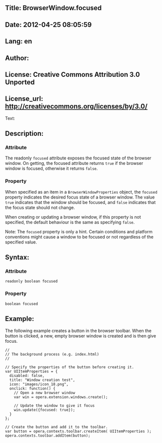 Title: BrowserWindow.focused
----
Date: 2012-04-25 08:05:59
----
Lang: en
----
Author: 
----
License: Creative Commons Attribution 3.0 Unported
----
License_url: http://creativecommons.org/licenses/by/3.0/
----
Text:

<h2>Description:</h2>

<h3>Attribute</h3>

<p>The readonly <code>focused</code> attribute exposes the focused state of the browser window. On getting, the focused attribute returns <code>true</code> if the browser window is focused, otherwise it returns <code>false</code>.</p>

<h3>Property</h3>

<p>When specified as an item in a <code>BrowserWindowProperties</code> object, the <code>focused</code> property indicates the desired focus state of a browser window. The value <code>true</code> indicates that the window should be focused, and <code>false</code> indicates that the focus state should not change.</p>

<p>When creating or updating a browser window, if this property is not specified, the default behaviour is the same as specifying <code>false</code>.</p>

<p class="note">Note: The <code>focused</code> property is only a hint. Certain conditions and platform conventions might cause a window to be focused or not regardless of the specified value.</p>

<p />

<h2>Syntax:</h2>

<h3>Attribute</h3>

<p><code>readonly boolean focused</code></p>

<h3>Property</h3>

<p><code>boolean focused</code></p>

<h2>Example:</h2>

<p>The following example creates a button in the browser toolbar. When the button is clicked, a new, empty browser window is created and is then give focus.</p>

<pre><code>//
// The background process (e.g. index.html) 
//

// Specify the properties of the button before creating it.
var UIItemProperties = {
  disabled: false,
  title: &quot;Window creation test&quot;,
  icon: &quot;images/icon_18.png&quot;,
  onclick: function() {
    // Open a new browser window
    var win = opera.extension.windows.create();
    
    // Update the window to give it focus
    win.update({focused: true});
  }
};

// Create the button and add it to the toolbar.
var button = opera.contexts.toolbar.createItem( UIItemProperties );  
opera.contexts.toolbar.addItem(button);</code></pre>

